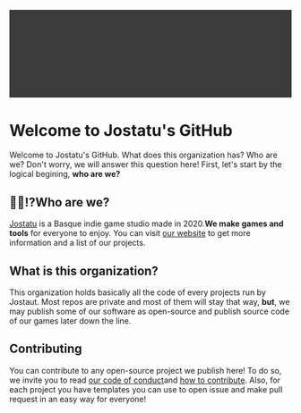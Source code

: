 [![Jostatu](https://raw.githubusercontent.com/Jostatu/jostatu.github.io/main/resources/media/img/banner/jostatu-intro-low.gif)](http://www.jostatu.com)
# Welcome to Jostatu's GitHub
Welcome to Jostatu's GitHub. What does this organization has? Who are we? Don't worry, we will answer this question here! First, let's start by the logical begining, **who are we?**

## 🙋‍♂️⁉️Who are we?
[Jostatu](https://www.jostatu.com) is a Basque indie game studio made in 2020.**We make games and tools** for everyone to enjoy. You can visit [our website](https://www.jostatu.com) to get more information and a list of our projects.

## What is  this organization?
This organization holds basically all the code of every projects run by Jostaut. Most repos are private and most of them will stay that way, **but**, we may publish some of our software as open-source and publish source code of our games later down the line.

## Contributing
You can contribute to any open-source project we publish here! To do so, we invite you to read [our code of conduct](./../CODE_OF_CONDUCT.md)and [how to contribute](./../CONTRIBUTING.md). Also, for each project you have templates you can use to open issue and make pull request in an easy way for everyone!



<!--

**Here are some ideas to get you started:**

🙋‍♀️ A short introduction - what is your organization all about?
🌈 Contribution guidelines - how can the community get involved?
👩‍💻 Useful resources - where can the community find your docs? Is there anything else the community should know?
🍿 Fun facts - what does your team eat for breakfast?
🧙 Remember, you can do mighty things with the power of [Markdown](https://docs.github.com/github/writing-on-github/getting-started-with-writing-and-formatting-on-github/basic-writing-and-formatting-syntax)
-->
